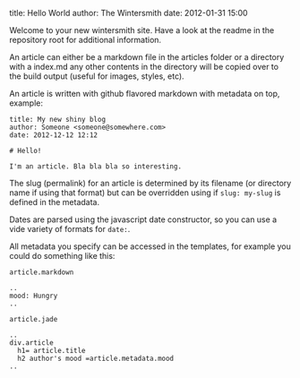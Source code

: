 title: Hello World
author: The Wintersmith
date: 2012-01-31 15:00

Welcome to your new wintersmith site. Have a look at the readme in the repository root for additional information.

An article can either be a markdown file in the articles folder or a directory with a
index.md any other contents in the directory will be copied over to the build output (useful for images, styles, etc).

An article is written with github flavored markdown with metadata on top, example:

```
title: My new shiny blog
author: Someone <someone@somewhere.com>
date: 2012-12-12 12:12

# Hello!

I'm an article. Bla bla bla so interesting.

```

The slug (permalink) for an article is determined by its filename (or directory name if using that format) but can  be overridden using if `slug: my-slug` is defined in the metadata.

Dates are parsed using the javascript date constructor, so you can use a vide variety of formats for `date:`.

All metadata you specify can be accessed in the templates, for example you could do something like this:


```
article.markdown

..
mood: Hungry
..

article.jade

..
div.article
  h1= article.title
  h2 author's mood =article.metadata.mood
..

```
